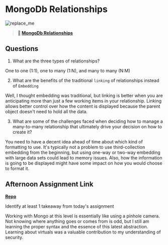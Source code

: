 # MongoDb Relationships

![replace_me](https://codeworks.blob.core.windows.net/public/assets/img/illustrations/placeholder.svg)

> **📖 [MongoDb Relationships](https://codeworksacademy.com/fs-student-guide/resources/wk5/02-Relationships)**

## Questions

1. What are the three types of relationships?

One to one (1:1), one to many (1:N), and many to many (N:M)

2. What are the benefits of the traditional `linking` of relationships instead of `Embedding`

Well, I thought embedding was traditional, but linking is better when you are anticipating more than just a few working items in your relationship. Linking allows better control over how the content is displayed because the parent object doesn't need to hold all the data.

3. What are some of the challenges faced when deciding how to manage a many-to-many relationship that ultimately drive your decision on how to create it?

You need to have a decent idea ahead of time about which kind of formatting to use. It's typically not a problem to use third-collection embedding from the beginning, but using one-way or two-way embedding with large data sets could lead to memory issues. Also, how the information is going to be displayed might have some impact on how you would choose to format it.

## Afternoon Assignment Link

**[Repo](https://github.com/da-cade/gregslist-api)**

Identify at least 1 takeaway from today's assignment

Working with Mongo at this level is essentially like using a pinhole camera. Not knowing where anything goes or comes from is odd, but I still am learning the proper syntax and the essence of this latest abstraction. Learning about virtuals was a valuable contribution to my understanding of security.